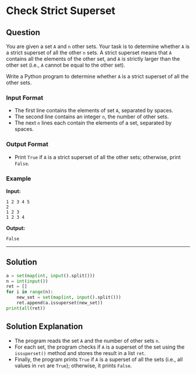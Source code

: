 
# Check Strict Superset

## Question

You are given a set `A` and `n` other sets. Your task is to determine whether `A` is a strict superset of all the other `n` sets. A strict superset means that `A` contains all the elements of the other set, and `A` is strictly larger than the other set (i.e., `A` cannot be equal to the other set).

Write a Python program to determine whether `A` is a strict superset of all the other sets.

### Input Format

- The first line contains the elements of set `A`, separated by spaces.
- The second line contains an integer `n`, the number of other sets.
- The next `n` lines each contain the elements of a set, separated by spaces.

### Output Format

- Print `True` if `A` is a strict superset of all the other sets; otherwise, print `False`.

### Example

**Input:**

```
1 2 3 4 5
2
1 2 3
1 2 3 4
```

**Output:**

```
False
```

---

## Solution

```python
a = set(map(int, input().split()))
n = int(input())
ret = []
for i in range(n):
    new_set = set(map(int, input().split()))
    ret.append(a.issuperset(new_set))
print(all(ret))
```

## Solution Explanation

- The program reads the set `A` and the number of other sets `n`.
- For each set, the program checks if `A` is a superset of the set using the `issuperset()` method and stores the result in a list `ret`.
- Finally, the program prints `True` if `A` is a superset of all the sets (i.e., all values in `ret` are `True`); otherwise, it prints `False`.
